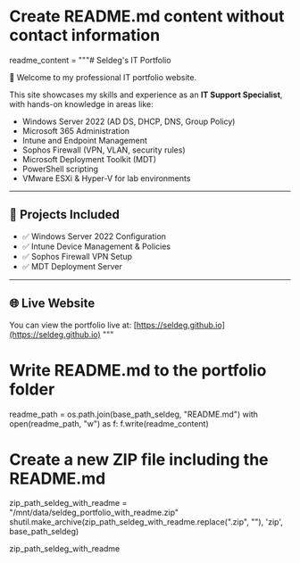 # Create README.md content without contact information
readme_content = """# Seldeg's IT Portfolio

👋 Welcome to my professional IT portfolio website.

This site showcases my skills and experience as an **IT Support Specialist**, with hands-on knowledge in areas like:

- Windows Server 2022 (AD DS, DHCP, DNS, Group Policy)
- Microsoft 365 Administration
- Intune and Endpoint Management
- Sophos Firewall (VPN, VLAN, security rules)
- Microsoft Deployment Toolkit (MDT)
- PowerShell scripting
- VMware ESXi & Hyper-V for lab environments

---

## 📂 Projects Included

- ✅ Windows Server 2022 Configuration
- ✅ Intune Device Management & Policies
- ✅ Sophos Firewall VPN Setup
- ✅ MDT Deployment Server

---

## 🌐 Live Website

You can view the portfolio live at: [https://seldeg.github.io](https://seldeg.github.io)
"""

# Write README.md to the portfolio folder
readme_path = os.path.join(base_path_seldeg, "README.md")
with open(readme_path, "w") as f:
    f.write(readme_content)

# Create a new ZIP file including the README.md
zip_path_seldeg_with_readme = "/mnt/data/seldeg_portfolio_with_readme.zip"
shutil.make_archive(zip_path_seldeg_with_readme.replace(".zip", ""), 'zip', base_path_seldeg)

zip_path_seldeg_with_readme
